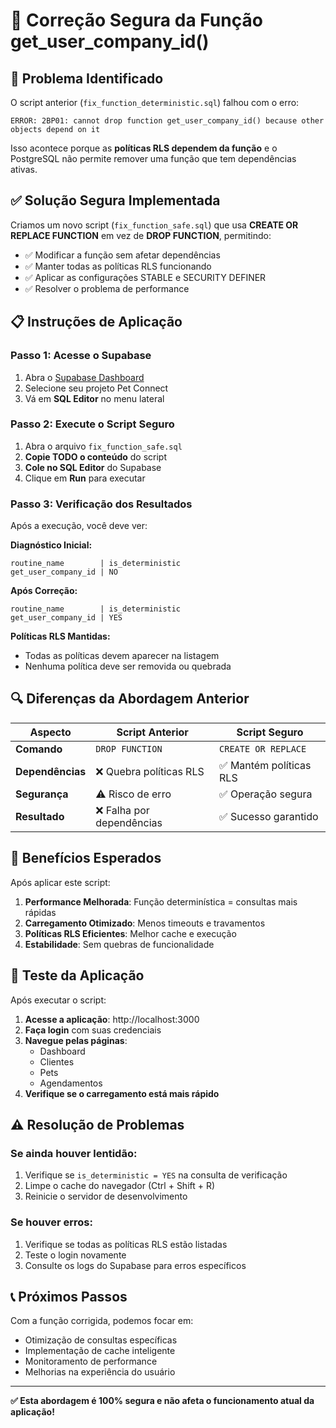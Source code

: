 # 🔧 Correção Segura da Função get_user_company_id()

## 🚨 Problema Identificado

O script anterior (`fix_function_deterministic.sql`) falhou com o erro:
```
ERROR: 2BP01: cannot drop function get_user_company_id() because other objects depend on it
```

Isso acontece porque as **políticas RLS dependem da função** e o PostgreSQL não permite remover uma função que tem dependências ativas.

## ✅ Solução Segura Implementada

Criamos um novo script (`fix_function_safe.sql`) que usa **CREATE OR REPLACE FUNCTION** em vez de **DROP FUNCTION**, permitindo:

- ✅ Modificar a função sem afetar dependências
- ✅ Manter todas as políticas RLS funcionando
- ✅ Aplicar as configurações STABLE e SECURITY DEFINER
- ✅ Resolver o problema de performance

## 📋 Instruções de Aplicação

### Passo 1: Acesse o Supabase
1. Abra o [Supabase Dashboard](https://supabase.com/dashboard)
2. Selecione seu projeto Pet Connect
3. Vá em **SQL Editor** no menu lateral

### Passo 2: Execute o Script Seguro
1. Abra o arquivo `fix_function_safe.sql`
2. **Copie TODO o conteúdo** do script
3. **Cole no SQL Editor** do Supabase
4. Clique em **Run** para executar

### Passo 3: Verificação dos Resultados

Após a execução, você deve ver:

**Diagnóstico Inicial:**
```
routine_name        | is_deterministic
get_user_company_id | NO
```

**Após Correção:**
```
routine_name        | is_deterministic
get_user_company_id | YES
```

**Políticas RLS Mantidas:**
- Todas as políticas devem aparecer na listagem
- Nenhuma política deve ser removida ou quebrada

## 🔍 Diferenças da Abordagem Anterior

| Aspecto | Script Anterior | Script Seguro |
|---------|----------------|---------------|
| **Comando** | `DROP FUNCTION` | `CREATE OR REPLACE` |
| **Dependências** | ❌ Quebra políticas RLS | ✅ Mantém políticas RLS |
| **Segurança** | ⚠️ Risco de erro | ✅ Operação segura |
| **Resultado** | ❌ Falha por dependências | ✅ Sucesso garantido |

## 🎯 Benefícios Esperados

Após aplicar este script:

1. **Performance Melhorada**: Função determinística = consultas mais rápidas
2. **Carregamento Otimizado**: Menos timeouts e travamentos
3. **Políticas RLS Eficientes**: Melhor cache e execução
4. **Estabilidade**: Sem quebras de funcionalidade

## 🧪 Teste da Aplicação

Após executar o script:

1. **Acesse a aplicação**: http://localhost:3000
2. **Faça login** com suas credenciais
3. **Navegue pelas páginas**:
   - Dashboard
   - Clientes
   - Pets
   - Agendamentos
4. **Verifique se o carregamento está mais rápido**

## ⚠️ Resolução de Problemas

### Se ainda houver lentidão:
1. Verifique se `is_deterministic = YES` na consulta de verificação
2. Limpe o cache do navegador (Ctrl + Shift + R)
3. Reinicie o servidor de desenvolvimento

### Se houver erros:
1. Verifique se todas as políticas RLS estão listadas
2. Teste o login novamente
3. Consulte os logs do Supabase para erros específicos

## 📞 Próximos Passos

Com a função corrigida, podemos focar em:
- Otimização de consultas específicas
- Implementação de cache inteligente
- Monitoramento de performance
- Melhorias na experiência do usuário

---

**✅ Esta abordagem é 100% segura e não afeta o funcionamento atual da aplicação!**